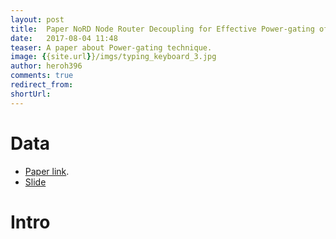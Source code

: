 ```yaml
---
layout: post
title:  Paper NoRD Node Router Decoupling for Effective Power-gating of On-Chip Routers 
date:   2017-08-04 11:48
teaser: A paper about Power-gating technique.
image: {{site.url}}/imgs/typing_keyboard_3.jpg
author: heroh396
comments: true
redirect_from:
shortUrl: 
---
```


# Data
* [Paper link](http://ieeexplore.ieee.org/document/6493626/). 
* [Slide](http://slideplayer.com/slide/4703446/)

# Intro

